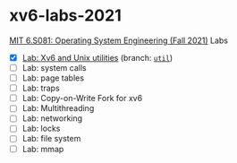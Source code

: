 # xv6-labs-2021

[MIT 6.S081: Operating System Engineering (Fall 2021)](https://pdos.csail.mit.edu/6.828/2021/index.html) Labs

- [x] [Lab: Xv6 and Unix utilities](doc/Xv6_and_Unix_utilities.md) (branch: [`util`](https://github.com/PatrickG1014/xv6-labs-2021/tree/util))
- [ ] Lab: system calls
- [ ] Lab: page tables
- [ ] Lab: traps
- [ ] Lab: Copy-on-Write Fork for xv6
- [ ] Lab: Multithreading
- [ ] Lab: networking
- [ ] Lab: locks
- [ ] Lab: file system
- [ ] Lab: mmap
